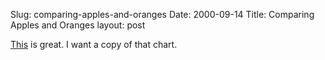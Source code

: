 Slug: comparing-apples-and-oranges
Date: 2000-09-14
Title: Comparing Apples and Oranges
layout: post

<a href="http://www.inno-vet.com/articles/1999/0599/52.htm">This</a> is great. I want a copy of that chart.

